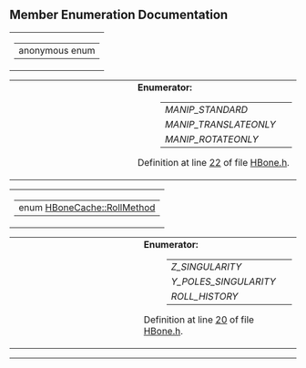 ## Member Enumeration Documentation

<span id="dca29a1140aadadfd92b34a02fa516ef" class="anchor"></span>

<table class="mdTable" data-cellpadding="2" data-cellspacing="0">
<colgroup>
<col style="width: 100%" />
</colgroup>
<tbody>
<tr>
<td class="mdRow"><table data-cellpadding="0" data-cellspacing="0" data-border="0">
<tbody>
<tr>
<td class="md" data-nowrap="" data-valign="top">anonymous enum</td>
</tr>
</tbody>
</table></td>
</tr>
</tbody>
</table>

<table data-cellspacing="5" data-cellpadding="0" data-border="0">
<colgroup>
<col style="width: 50%" />
<col style="width: 50%" />
</colgroup>
<tbody>
<tr>
<td> </td>
<td><dl>
<dt><strong>Enumerator:</strong></dt>
<dd>
<table data-border="0" data-cellspacing="2" data-cellpadding="0">
<tbody>
<tr>
<td data-valign="top"><em><span id="dca29a1140aadadfd92b34a02fa516ef2664d4f53735a04613bc282b990311a0" class="anchor"></span>MANIP_STANDARD</em> </td>
<td></td>
</tr>
<tr>
<td data-valign="top"><em><span id="dca29a1140aadadfd92b34a02fa516efb8225ab4ae17358f582f0b2fe0786c36" class="anchor"></span>MANIP_TRANSLATEONLY</em> </td>
<td></td>
</tr>
<tr>
<td data-valign="top"><em><span id="dca29a1140aadadfd92b34a02fa516ef7bb19f7caaa75af743ec4128cf901275" class="anchor"></span>MANIP_ROTATEONLY</em> </td>
<td></td>
</tr>
</tbody>
</table>
</dd>
</dl>
<p>Definition at line <a href="HBone_8h-source.md#l00022" class="el">22</a> of file <a href="HBone_8h-source.md" class="el">HBone.h</a>.</p></td>
</tr>
</tbody>
</table>

<span id="b4d8902602dd5b62f5b3733df915f51d" class="anchor"></span>

<table class="mdTable" data-cellpadding="2" data-cellspacing="0">
<colgroup>
<col style="width: 100%" />
</colgroup>
<tbody>
<tr>
<td class="mdRow"><table data-cellpadding="0" data-cellspacing="0" data-border="0">
<tbody>
<tr>
<td class="md" data-nowrap="" data-valign="top">enum <a href="classHBoneCache.md#b4d8902602dd5b62f5b3733df915f51d" class="el">HBoneCache::RollMethod</a></td>
</tr>
</tbody>
</table></td>
</tr>
</tbody>
</table>

<table data-cellspacing="5" data-cellpadding="0" data-border="0">
<colgroup>
<col style="width: 50%" />
<col style="width: 50%" />
</colgroup>
<tbody>
<tr>
<td> </td>
<td><dl>
<dt><strong>Enumerator:</strong></dt>
<dd>
<table data-border="0" data-cellspacing="2" data-cellpadding="0">
<tbody>
<tr>
<td data-valign="top"><em><span id="b4d8902602dd5b62f5b3733df915f51d4aaa841a56cd6ceaabbed1af3cfa63ba" class="anchor"></span>Z_SINGULARITY</em> </td>
<td></td>
</tr>
<tr>
<td data-valign="top"><em><span id="b4d8902602dd5b62f5b3733df915f51dccc40021065ef8ad2868f299f668b20d" class="anchor"></span>Y_POLES_SINGULARITY</em> </td>
<td></td>
</tr>
<tr>
<td data-valign="top"><em><span id="b4d8902602dd5b62f5b3733df915f51d84322911d26bccb0bcb0684f8cc13f59" class="anchor"></span>ROLL_HISTORY</em> </td>
<td></td>
</tr>
</tbody>
</table>
</dd>
</dl>
<p>Definition at line <a href="HBone_8h-source.md#l00020" class="el">20</a> of file <a href="HBone_8h-source.md" class="el">HBone.h</a>.</p></td>
</tr>
</tbody>
</table>

------------------------------------------------------------------------

